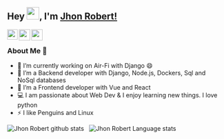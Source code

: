 ## Hey <img src="https://github.com/TheDudeThatCode/TheDudeThatCode/blob/master/Assets/Hi.gif" width="29px">, I'm [Jhon Robert!](https://www.linkedin.com/in/jhon-robert-matamoros-vitonera-a084841b7/) 
<!--
**isupersky/isupersky** is a ✨ _special_ ✨ repository because its `README.md` (this file) appears on your GitHub profile.

Here are some ideas to get you started:

- 🔭 I’m currently working on ...
- 🌱 I’m currently learning ...
- 👯 I’m looking to collaborate on ...
- 🤔 I’m looking for help with ...
- 💬 Ask me about ...
- 📫 How to reach me: ...
- 😄 Pronouns: ...
- ⚡ Fun fact: ...
------>


<a href="https://www.linkedin.com/in/jhon-robert-matamoros-vitonera-a084841b7/">
  <img align="left" width="24px"src="https://cdn.jsdelivr.net/npm/simple-icons@v3/icons/linkedin.svg"  />
</a>

<a href="mailto:jhonbara51214@gmail.com">
  <img align="left" width="26px" src="https://cdn.jsdelivr.net/npm/simple-icons@v3/icons/gmail.svg" />
</a>
<a href="https://jhonrobert20.github.io/jhonrobert/">
  <img align="left" width="26px" src="https://cdn.jsdelivr.net/npm/simple-icons@3.13.0/icons/html5.svg" />
</a>

<br />

### About Me 🚀
- 🔭 I’m currently working on Air-Fi with Django 😄 </br>
- 🌱 I’m a Backend developer with Django, Node.js, Dockers, Sql and NoSql databases </br>
- 🌱 I’m a Frontend developer with Vue and React </br>
- 💻 I am passionate about Web Dev & I enjoy learning new things. I love python </br>
- ⚡ I like Penguins and Linux </br>

![Jhon Robert github stats](https://github-readme-stats.vercel.app/api?username=JhonRobert20&show_icons=true&hide_border=true)&nbsp;&nbsp;
![Jhon Robert Language stats](https://github-readme-stats-eight-theta.vercel.app/api/top-langs/?username=JhonRobert20&layout=compact&langs_count=8&hide_border=true)
<br />
